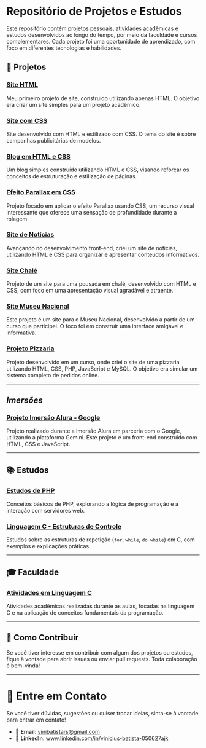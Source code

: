 # Repositório de Projetos e Estudos

Este repositório contém projetos pessoais, atividades acadêmicas e estudos desenvolvidos ao longo do tempo, por meio da faculdade e cursos complementares. Cada projeto foi uma oportunidade de aprendizado, com foco em diferentes tecnologias e habilidades.

## 📂 **Projetos**

### [Site HTML](https://github.com/AJK-Vinicius/Vin-ProjetosAjk/tree/main/Site%20HTML) 
Meu primeiro projeto de site, construído utilizando apenas HTML. O objetivo era criar um site simples para um projeto acadêmico.

### [Site com CSS](https://github.com/AJK-Vinicius/Vin-ProjetosAjk/tree/main/Site%20CSS%20-%20Modelo)
Site desenvolvido com HTML e estilizado com CSS. O tema do site é sobre campanhas publicitárias de modelos.

### [Blog em HTML e CSS](https://github.com/AJK-Vinicius/Vin-ProjetosAjk/tree/main/Projeto%20Blog%20-%20CSS%20e%20Html)
Um blog simples construído utilizando HTML e CSS, visando reforçar os conceitos de estruturação e estilização de páginas.

### [Efeito Parallax em CSS](https://github.com/AJK-Vinicius/Vin-ProjetosAjk/tree/main/CSS%20-%20PARALLAX)
Projeto focado em aplicar o efeito Parallax usando CSS, um recurso visual interessante que oferece uma sensação de profundidade durante a rolagem.

### [Site de Notícias](https://github.com/AJK-Vinicius/Vin-ProjetosAjk/tree/main/Projeto%20Site%20de%20Not%C3%ADcias)
Avançando no desenvolvimento front-end, criei um site de notícias, utilizando HTML e CSS para organizar e apresentar conteúdos informativos.

### [Site Chalé](https://github.com/AJK-Vinicius/Vin-ProjetosAjk/tree/main/Projeto%20Chal%C3%A9)
Projeto de um site para uma pousada em chalé, desenvolvido com HTML e CSS, com foco em uma apresentação visual agradável e atraente.

### [Site Museu Nacional](https://github.com/AJK-Vinicius/Vin-ProjetosAjk/tree/main/Projeto%20Museu%20Nacional)
Este projeto é um site para o Museu Nacional, desenvolvido a partir de um curso que participei. O foco foi em construir uma interface amigável e informativa.

### [Projeto Pizzaria](https://github.com/AJK-Vinicius/Vin-ProjetosAjk/tree/main/Projeto%20Pizzaria)
Projeto desenvolvido em um curso, onde criei o site de uma pizzaria utilizando HTML, CSS, PHP, JavaScript e MySQL. O objetivo era simular um sistema completo de pedidos online.

---

## *Imersões*

### [Projeto Imersão Alura - Google](https://github.com/AJK-Vinicius/Vin-ProjetosAjk/tree/main/project_imersao_alura_google)
Projeto realizado durante a Imersão Alura em parceria com o Google, utilizando a plataforma Gemini. Este projeto é um front-end construído com HTML, CSS e JavaScript.

---

## 📚 **Estudos**

### [Estudos de PHP](https://github.com/AJK-Vinicius/Vin-ProjetosAjk/tree/main/Estudos%20em%20PHP)
Conceitos básicos de PHP, explorando a lógica de programação e a interação com servidores web.

### [Linguagem C - Estruturas de Controle](https://github.com/AJK-Vinicius/Vin-ProjetosAjk/tree/main/Linguagem%20C%20-%20FOR%2C%20WHILE%2C%20DO%20WHILE)
Estudos sobre as estruturas de repetição (`for`, `while`, `do while`) em C, com exemplos e explicações práticas.

---

## 🎓 **Faculdade**

### [Atividades em Linguagem C](https://github.com/AJK-Vinicius/Vin-ProjetosAjk/tree/main/Faculdade%20-%20ATIVIDADES%20Linguagem%20C)
Atividades acadêmicas realizadas durante as aulas, focadas na linguagem C e na aplicação de conceitos fundamentais da programação.

---

## 🚀 **Como Contribuir**

Se você tiver interesse em contribuir com algum dos projetos ou estudos, fique à vontade para abrir issues ou enviar pull requests. Toda colaboração é bem-vinda!

---

# 📨 Entre em Contato

Se você tiver dúvidas, sugestões ou quiser trocar ideias, sinta-se à vontade para entrar em contato!

- 📧 **Email**: vinibatistars@gmail.com
- 💼 **LinkedIn**: www.linkedin.com/in/vinícius-batista-050627ajk
